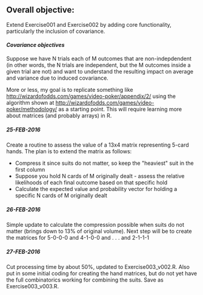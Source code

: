 ## Overall objective:  
Extend Exercise001 and Exercise002 by adding core functionality, particularly the inclusion of covariance.  
  
#### *Covariance objectives*  
Suppose we have N trials each of M outcomes that are non-indepdendent (in other words, the N trials are independent, but the M outcomes inside a given trial are not) and want to understand the resulting impact on average and variance due to induced covariance.  
  
More or less, my goal is to replicate something like http://wizardofodds.com/games/video-poker/appendix/2/ using the algorithm shown at http://wizardofodds.com/games/video-poker/methodology/ as a starting point.  This will require learning more about matrices (and probably arrays) in R.  

##### **_25-FEB-2016_**  
Create a routine to assess the value of a 13x4 matrix representing 5-card hands.  The plan is to extend the matrix as follows:  
  
* Compress it since suits do not matter, so keep the "heaviest" suit in the first column  
* Suppose you hold N cards of M originally dealt - assess the relative likelihoods of each final outcome based on that specific hold  
* Calculate the expected value and probability vector for holding a specific N cards of M originally dealt  

##### **_26-FEB-2016_**  
Simple update to calculate the compression possible when suits do not matter (brings down to 13% of original volume).  Next step will be to create the matrices for 5-0-0-0 and 4-1-0-0 and . . . and 2-1-1-1  

##### **_27-FEB-2016_**  
Cut processing time by about 50%, updated to Exercise003_v002.R.  Also put in some initial coding for creating the hand matrices, but do not yet have the full combinatorics working for combining the suits.  Save as Exercise003_v003.R.  
